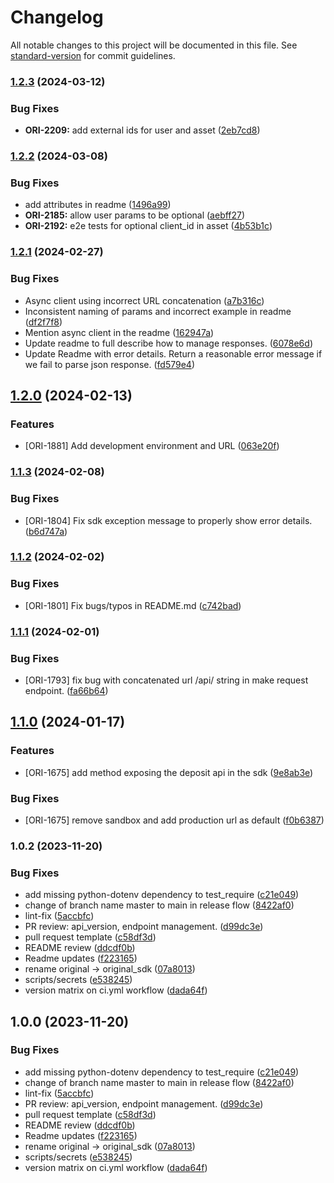 # Changelog

All notable changes to this project will be documented in this file. See [standard-version](https://github.com/conventional-changelog/standard-version) for commit guidelines.

### [1.2.3](https://github.com/getoriginal/original-python/compare/v1.2.2...v1.2.3) (2024-03-12)


### Bug Fixes

* **ORI-2209:** add external ids for user and asset ([2eb7cd8](https://github.com/getoriginal/original-python/commit/2eb7cd82f9db0522e50f654ef522ac36a0c32a02))

### [1.2.2](https://github.com/getoriginal/original-python/compare/v1.2.1...v1.2.2) (2024-03-08)


### Bug Fixes

* add attributes in readme ([1496a99](https://github.com/getoriginal/original-python/commit/1496a99e8ded7d376b60db5283ee9b0794f21e04))
* **ORI-2185:** allow user params to be optional ([aebff27](https://github.com/getoriginal/original-python/commit/aebff275ca556d64365be4f667c9899e9b2b5812))
* **ORI-2192:** e2e tests for optional client_id in asset ([4b53b1c](https://github.com/getoriginal/original-python/commit/4b53b1c5fb28484f87813d82fa8f21e28a7edb08))

### [1.2.1](https://github.com/getoriginal/original-python/compare/v1.2.0...v1.2.1) (2024-02-27)


### Bug Fixes

* Async client using incorrect URL concatenation ([a7b316c](https://github.com/getoriginal/original-python/commit/a7b316cb48a7adb74eed637b2d0ac5d6b393b51c))
* Inconsistent naming of params and incorrect example in readme ([df2f7f8](https://github.com/getoriginal/original-python/commit/df2f7f8f3c9d735351500c99e93c7c453889d8dd))
* Mention async client in the readme ([162947a](https://github.com/getoriginal/original-python/commit/162947af0d94a98875c4e7ab2b01dc8b21e2426f))
* Update readme to full describe how to manage responses. ([6078e6d](https://github.com/getoriginal/original-python/commit/6078e6d75e0253867f22c433668b67e7f405632d))
* Update Readme with error details. Return a reasonable error message if we fail to parse json response. ([fd579e4](https://github.com/getoriginal/original-python/commit/fd579e4c32f41c910b3489983aadc7f15f71da6f))

## [1.2.0](https://github.com/getoriginal/original-python/compare/v1.1.3...v1.2.0) (2024-02-13)


### Features

* [ORI-1881] Add development environment and URL ([063e20f](https://github.com/getoriginal/original-python/commit/063e20fe6b10650360a6eabb0f049fbe5ba5aa70))

### [1.1.3](https://github.com/getoriginal/original-python/compare/v1.1.2...v1.1.3) (2024-02-08)


### Bug Fixes

* [ORI-1804] Fix sdk exception message to properly show error details. ([b6d747a](https://github.com/getoriginal/original-python/commit/b6d747a01a76e00ddd50c0a9eb6d06ed09992c7a))

### [1.1.2](https://github.com/getoriginal/original-python/compare/v1.1.1...v1.1.2) (2024-02-02)


### Bug Fixes

* [ORI-1801] Fix bugs/typos in README.md ([c742bad](https://github.com/getoriginal/original-python/commit/c742bad146f57ab1240e6322ec1482a0bc4c6dbe))

### [1.1.1](https://github.com/getoriginal/original-python/compare/v1.1.0...v1.1.1) (2024-02-01)


### Bug Fixes

* [ORI-1793] fix bug with concatenated url /api/ string in make request endpoint. ([fa66b64](https://github.com/getoriginal/original-python/commit/fa66b64aae3a497f872e6ff9bbe4c8733c7d9f83))

## [1.1.0](https://github.com/getoriginal/original-python/compare/v1.0.2...v1.1.0) (2024-01-17)


### Features

* [ORI-1675] add method exposing the deposit api in the sdk ([9e8ab3e](https://github.com/getoriginal/original-python/commit/9e8ab3ecd0f0aa5497baa049a8653207f59cdf4d))


### Bug Fixes

* [ORI-1675] remove sandbox and add production url as default ([f0b6387](https://github.com/getoriginal/original-python/commit/f0b6387a0e3978fe34c74e1db6a712fb5e9664d7))


### 1.0.2 (2023-11-20)


### Bug Fixes

* add missing python-dotenv dependency to test_require ([c21e049](https://github.com/getoriginal/original-python/commit/c21e049394343a23e19291859251eadcc3cab22f))
* change of branch name master to main in release flow ([8422af0](https://github.com/getoriginal/original-python/commit/8422af0d9f5ec5a4ff100a9618747770e5f7bed3))
* lint-fix ([5accbfc](https://github.com/getoriginal/original-python/commit/5accbfcd5b56c79d00d76c40831821838f6af995))
* PR review: api_version, endpoint management. ([d99dc3e](https://github.com/getoriginal/original-python/commit/d99dc3e3cec5613ae1f0b63c7f37c3dacc158ae8))
* pull request template ([c58df3d](https://github.com/getoriginal/original-python/commit/c58df3ddaf4e8b2f1204caa86ecfb4c396c5b93b))
* README review ([ddcdf0b](https://github.com/getoriginal/original-python/commit/ddcdf0b31615dc680f02eb033a16e4b1bf0ff5c3))
* Readme updates ([f223165](https://github.com/getoriginal/original-python/commit/f22316508b293ded62466e28404e6278436a351a))
* rename original -> original_sdk ([07a8013](https://github.com/getoriginal/original-python/commit/07a8013b9d286d9f3ee9d7994a5011c79bd0f808))
* scripts/secrets ([e538245](https://github.com/getoriginal/original-python/commit/e538245d7d68f4bbabca62c9b65af53336010c7f))
* version matrix on ci.yml workflow ([dada64f](https://github.com/getoriginal/original-python/commit/dada64f4dcebfdf796bd91178e76f4bcdb78b7f6))

## 1.0.0 (2023-11-20)


### Bug Fixes

* add missing python-dotenv dependency to test_require ([c21e049](https://github.com/getoriginal/original-python/commit/c21e049394343a23e19291859251eadcc3cab22f))
* change of branch name master to main in release flow ([8422af0](https://github.com/getoriginal/original-python/commit/8422af0d9f5ec5a4ff100a9618747770e5f7bed3))
* lint-fix ([5accbfc](https://github.com/getoriginal/original-python/commit/5accbfcd5b56c79d00d76c40831821838f6af995))
* PR review: api_version, endpoint management. ([d99dc3e](https://github.com/getoriginal/original-python/commit/d99dc3e3cec5613ae1f0b63c7f37c3dacc158ae8))
* pull request template ([c58df3d](https://github.com/getoriginal/original-python/commit/c58df3ddaf4e8b2f1204caa86ecfb4c396c5b93b))
* README review ([ddcdf0b](https://github.com/getoriginal/original-python/commit/ddcdf0b31615dc680f02eb033a16e4b1bf0ff5c3))
* Readme updates ([f223165](https://github.com/getoriginal/original-python/commit/f22316508b293ded62466e28404e6278436a351a))
* rename original -> original_sdk ([07a8013](https://github.com/getoriginal/original-python/commit/07a8013b9d286d9f3ee9d7994a5011c79bd0f808))
* scripts/secrets ([e538245](https://github.com/getoriginal/original-python/commit/e538245d7d68f4bbabca62c9b65af53336010c7f))
* version matrix on ci.yml workflow ([dada64f](https://github.com/getoriginal/original-python/commit/dada64f4dcebfdf796bd91178e76f4bcdb78b7f6))
